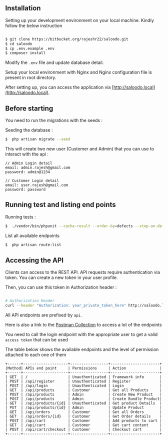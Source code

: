 
## Installation


Setting up your development environment on your local machine. Kindly follow the below instruction 

```bash

$ git clone https://bitbucket.org/rajeshr22/saloodo.git
$ cd saloodo
$ cp .env.example .env
$ composer install

```
Modify the `.env` file and update database detail.

Setup your local environment with Nginx and Nginx configuration file is present in root directory. 

After setting up, you can access the application via [http://saloodo.local](http://saloodo.local).


## Before starting
You need to run the migrations with the seeds :

Seeding the database :
```bash
$  php artisan migrate --seed
```

This will create two new user (Customer and Admin) that you can use to interact with the api :
```
// Admin Login detail
email: admin.rajesh@gmail.com
password: admin@1234

// Customer Login detail
email: user.rajesh@gmail.com
password: password
```
## Running test and listing end points

Running tests :
```bash
$  ./vendor/bin/phpunit --cache-result --order-by=defects --stop-on-defect --debug --coverage-text
```

List all available endpoints
```bash
$  php artisan route:list
```

## Accessing the API

Clients can access to the REST API. API requests require authentication via token. You can create a new token in your user profile.

Then, you can use this token in Authorization header :

```bash

# Authorization Header
curl --header "Authorization: your_private_token_here" http://saloodo.local/api/posts
```
All API endpoints are prefixed by ```api```.

Here is also a link to the [Postman Collection](https://www.getpostman.com/collections/df4aa9c47a7522e4e25d) to access a lot of the endpoints

You need to call the login endpoint with the appropriate user to get a valid `access token` that can be used

The table below shows the available endpoints and the level of permission attached to each one of them


```
+------+--------------------+-----------------+----------------------+
|Method| APIs end point     | Permissions     | Action               |
+------+--------------------+-----------------+----------------------+
| GET  | /                  | Unauthenticated | Framework info       |
| POST | /api/register      | Unauthenticated | Register             |
| POST | /api/login         | Unauthenticated | Login                |
| GET  | /api/products      | Customer        | Get all Products     |
| POST | /api/products      | Admin           | Create New Product   |
| POST | /api/products      | Admin           | Create Bundle Product|
| GET  | /api/products/{id} | Unauthenticated | Get product Details  |
| PUT  | /api/products/{id} | Admin           | Update Product       |
| GET  | /api/orders        | Customer        | Get all Orders       |
| GET  | /api/orders/{id}   | Customer        | Get Order details    |
| POST | /api/cart          | Customer        | Add products to cart |
| GET  | /api/cart          | Customer        | Get cart content     |
| POST | /api/cart/checkout | Customer        | Checkout cart        |
+------+--------------------+-----------------+----------------------+
```
